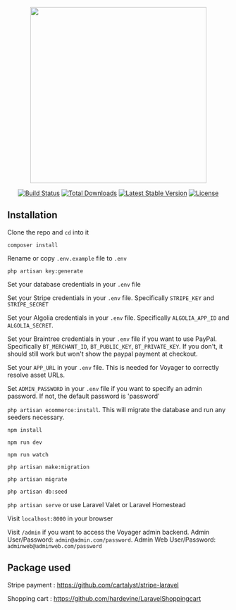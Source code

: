 <p align="center"><img src="https://res.cloudinary.com/dtfbvvkyp/image/upload/v1566331377/laravel-logolockup-cmyk-red.svg" width="400"></p>

<p align="center">
<a href="https://travis-ci.org/laravel/framework"><img src="https://travis-ci.org/laravel/framework.svg" alt="Build Status"></a>
<a href="https://packagist.org/packages/laravel/framework"><img src="https://poser.pugx.org/laravel/framework/d/total.svg" alt="Total Downloads"></a>
<a href="https://packagist.org/packages/laravel/framework"><img src="https://poser.pugx.org/laravel/framework/v/stable.svg" alt="Latest Stable Version"></a>
<a href="https://packagist.org/packages/laravel/framework"><img src="https://poser.pugx.org/laravel/framework/license.svg" alt="License"></a>
</p>

## Installation

 Clone the repo and `cd` into it

 `composer install`

 Rename or copy `.env.example` file to `.env`

 `php artisan key:generate`

 Set your database credentials in your `.env` file

 Set your Stripe credentials in your `.env` file. Specifically `STRIPE_KEY` and `STRIPE_SECRET`

 Set your Algolia credentials in your `.env` file. Specifically `ALGOLIA_APP_ID` and `ALGOLIA_SECRET`. 

 Set your Braintree credentials in your `.env` file if you want to use PayPal. Specifically `BT_MERCHANT_ID`, `BT_PUBLIC_KEY`, `BT_PRIVATE_KEY`. If you don't, it should still work but won't show the paypal payment at checkout.

 Set your `APP_URL` in your `.env` file. This is needed for Voyager to correctly resolve asset URLs.

 Set `ADMIN_PASSWORD` in your `.env` file if you want to specify an admin password. If not, the default password is 'password'

 `php artisan ecommerce:install`. This will migrate the database and run any seeders necessary. 

 `npm install`

 `npm run dev`

 `npm run watch`

 `php artisan make:migration`

 `php artisan migrate`

 `php artisan db:seed`

 `php artisan serve` or use Laravel Valet or Laravel Homestead

 Visit `localhost:8000` in your browser

 Visit `/admin` if you want to access the Voyager admin backend. Admin User/Password: `admin@admin.com/password`. Admin Web User/Password: `adminweb@adminweb.com/password`

## Package used

 Stripe payment : https://github.com/cartalyst/stripe-laravel

 Shopping cart  : https://github.com/hardevine/LaravelShoppingcart


